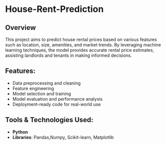 # House-Rent-Prediction

## Overview

This project aims to predict house rental prices based on various features such as location, size, amenities, and market trends. By leveraging machine learning techniques, the model provides accurate rental price estimates, assisting landlords and tenants in making informed decisions.

## Features:
- Data preprocessing and cleaning
- Feature engineering
- Model selection and training
- Model evaluation and performance analysis
- Deployment-ready code for real-world use

## Tools & Technologies Used:
- **Python**
- **Libraries**: Pandas,Numpy, Scikit-learn, Matplotlib

